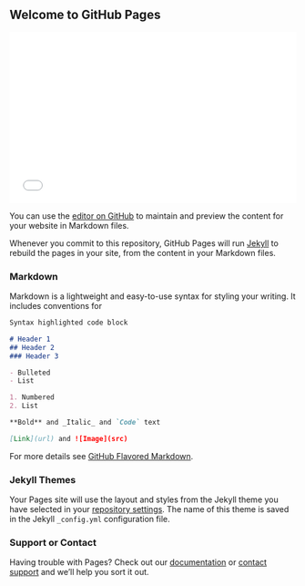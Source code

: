 ## Welcome to GitHub Pages

<iframe width="100%" height="300" src="//jsfiddle.net/avishkas/f3wmypv9/embedded/" allowfullscreen="allowfullscreen" allowpaymentrequest frameborder="0"></iframe>



<script async src="//jsfiddle.net/avishkas/f3wmypv9/embed/"></script>



You can use the [editor on GitHub](https://github.com/Yuan-Chang-UT/DataSciencePrincipleBlog/edit/master/index.md) to maintain and preview the content for your website in Markdown files.

Whenever you commit to this repository, GitHub Pages will run [Jekyll](https://jekyllrb.com/) to rebuild the pages in your site, from the content in your Markdown files.

### Markdown

Markdown is a lightweight and easy-to-use syntax for styling your writing. It includes conventions for

```markdown
Syntax highlighted code block

# Header 1
## Header 2
### Header 3

- Bulleted
- List

1. Numbered
2. List

**Bold** and _Italic_ and `Code` text

[Link](url) and ![Image](src)
```

For more details see [GitHub Flavored Markdown](https://guides.github.com/features/mastering-markdown/).

### Jekyll Themes

Your Pages site will use the layout and styles from the Jekyll theme you have selected in your [repository settings](https://github.com/Yuan-Chang-UT/DataSciencePrincipleBlog/settings). The name of this theme is saved in the Jekyll `_config.yml` configuration file.

### Support or Contact

Having trouble with Pages? Check out our [documentation](https://help.github.com/categories/github-pages-basics/) or [contact support](https://github.com/contact) and we’ll help you sort it out.
